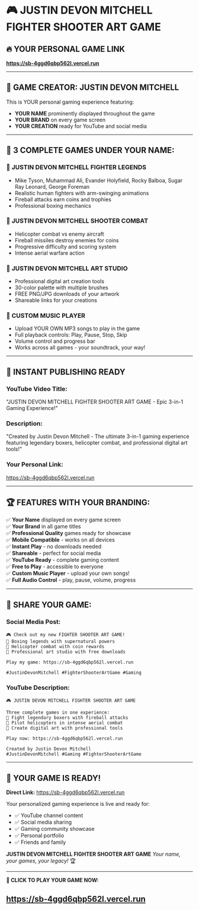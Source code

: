 # 🎮 JUSTIN DEVON MITCHELL FIGHTER SHOOTER ART GAME

## 🔥 **YOUR PERSONAL GAME LINK**
**https://sb-4ggd6qbp562l.vercel.run**

---

## 👤 **GAME CREATOR: JUSTIN DEVON MITCHELL**

This is YOUR personal gaming experience featuring:
- **YOUR NAME** prominently displayed throughout the game
- **YOUR BRAND** on every game screen
- **YOUR CREATION** ready for YouTube and social media

---

## 🎯 **3 COMPLETE GAMES UNDER YOUR NAME:**

### 🥊 **JUSTIN DEVON MITCHELL FIGHTER LEGENDS**
- Mike Tyson, Muhammad Ali, Evander Holyfield, Rocky Balboa, Sugar Ray Leonard, George Foreman
- Realistic human fighters with arm-swinging animations
- Fireball attacks earn coins and trophies
- Professional boxing mechanics

### 🚁 **JUSTIN DEVON MITCHELL SHOOTER COMBAT**  
- Helicopter combat vs enemy aircraft
- Fireball missiles destroy enemies for coins
- Progressive difficulty and scoring system
- Intense aerial warfare action

### 🎨 **JUSTIN DEVON MITCHELL ART STUDIO**
- Professional digital art creation tools
- 30-color palette with multiple brushes
- FREE PNG/JPG downloads of your artwork
- Shareable links for your creations

### 🎵 **CUSTOM MUSIC PLAYER**
- Upload YOUR OWN MP3 songs to play in the game
- Full playback controls: Play, Pause, Stop, Skip
- Volume control and progress bar
- Works across all games - your soundtrack, your way!

---

## 🚀 **INSTANT PUBLISHING READY**

### **YouTube Video Title:**
"JUSTIN DEVON MITCHELL FIGHTER SHOOTER ART GAME - Epic 3-in-1 Gaming Experience!"

### **Description:**
"Created by Justin Devon Mitchell - The ultimate 3-in-1 gaming experience featuring legendary boxers, helicopter combat, and professional digital art tools!"

### **Your Personal Link:**
https://sb-4ggd6qbp562l.vercel.run

---

## 🏆 **FEATURES WITH YOUR BRANDING:**

✅ **Your Name** displayed on every game screen  
✅ **Your Brand** in all game titles  
✅ **Professional Quality** games ready for showcase  
✅ **Mobile Compatible** - works on all devices  
✅ **Instant Play** - no downloads needed  
✅ **Shareable** - perfect for social media  
✅ **YouTube Ready** - complete gaming content  
✅ **Free to Play** - accessible to everyone  
✅ **Custom Music Player** - upload your own songs!  
✅ **Full Audio Control** - play, pause, volume, progress  

---

## 📱 **SHARE YOUR GAME:**

### **Social Media Post:**
```
🎮 Check out my new FIGHTER SHOOTER ART GAME!
🥊 Boxing legends with supernatural powers
🚁 Helicopter combat with coin rewards  
🎨 Professional art studio with free downloads

Play my game: https://sb-4ggd6qbp562l.vercel.run

#JustinDevonMitchell #FighterShooterArtGame #Gaming
```

### **YouTube Description:**
```
🎮 JUSTIN DEVON MITCHELL FIGHTER SHOOTER ART GAME

Three complete games in one experience:
🥊 Fight legendary boxers with fireball attacks
🚁 Pilot helicopters in intense aerial combat  
🎨 Create digital art with professional tools

Play now: https://sb-4ggd6qbp562l.vercel.run

Created by Justin Devon Mitchell
#JustinDevonMitchell #Gaming #FighterShooterArtGame
```

---

## 🎯 **YOUR GAME IS READY!**

**Direct Link:** https://sb-4ggd6qbp562l.vercel.run

Your personalized gaming experience is live and ready for:
- ✅ YouTube channel content
- ✅ Social media sharing  
- ✅ Gaming community showcase
- ✅ Personal portfolio
- ✅ Friends and family

**JUSTIN DEVON MITCHELL FIGHTER SHOOTER ART GAME**
*Your name, your games, your legacy!* 🏆

---

**🚀 CLICK TO PLAY YOUR GAME NOW:**
## **https://sb-4ggd6qbp562l.vercel.run**